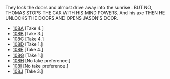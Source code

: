 They lock the doors and almost drive away into the sunrise . BUT NO, THOMAS STOPS THE CAR WITH HIS MIND POWERS. And his axe THEN HE UNLOCKS THE DOORS AND OPENS JASON'S DOOR.

* [108A](108A--Take04--.md) [Take 4.]
* [108B](108B--Take03--.md) [Take 3.]
* [108C](108C--Take04--.md) [Take 4.]
* [108D](108D--Take01--.md) [Take 1.]
* [108E](108E--Take04--.md) [Take 4.]
* [108G](108G--Take01--.md) [Take 1.]
* [108H](108H--NoPref.--.md) [No take preference.]
* [108I](108I--NoPref.--.md) [No take preference.]
* [108J](108J--Take03--.md) [Take 3.]
